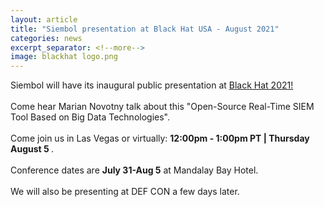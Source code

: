 ```yaml
---
layout: article
title: "Siembol presentation at Black Hat USA - August 2021"
categories: news
excerpt_separator: <!--more-->
image: blackhat logo.png
---
```


Siembol will have its inaugural public presentation at <a href="https://www.blackhat.com/us-21/arsenal/schedule/index.html#siembol-an-open-source-real-time-siem-tool-based-on-big-data-technologies-24038">Black Hat 2021! </a>
<br><br>
Come hear Marian Novotny talk about this "Open-Source Real-Time SIEM Tool Based on Big Data Technologies". <!--more-->
<br><br>
Come join us in Las Vegas or virtually: <strong> 12:00pm - 1:00pm PT | Thursday August 5 </strong>.
<br><br>
Conference dates are <strong>July 31-Aug 5</strong> at Mandalay Bay Hotel.
<br><br>
We will also be presenting at DEF CON a few days later. 
